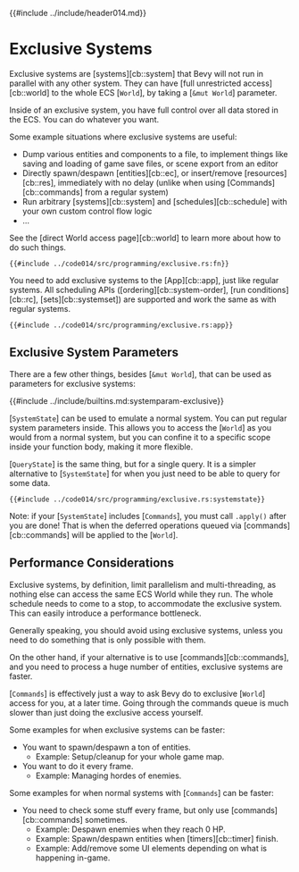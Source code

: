 {{#include ../include/header014.md}}

# Exclusive Systems

Exclusive systems are [systems][cb::system] that Bevy will not run in parallel
with any other system. They can have [full unrestricted access][cb::world]
to the whole ECS [`World`], by taking a [`&mut World`] parameter.

Inside of an exclusive system, you have full control over all data stored
in the ECS. You can do whatever you want.

Some example situations where exclusive systems are useful:
 - Dump various entities and components to a file, to implement things like
   saving and loading of game save files, or scene export from an editor
 - Directly spawn/despawn [entities][cb::ec], or insert/remove [resources][cb::res],
   immediately with no delay (unlike when using [Commands][cb::commands]
   from a regular system)
 - Run arbitrary [systems][cb::system] and [schedules][cb::schedule] with your
   own custom control flow logic
 - …

See the [direct World access page][cb::world] to learn more about how to do
such things.

```rust,no_run,noplayground
{{#include ../code014/src/programming/exclusive.rs:fn}}
```

You need to add exclusive systems to the [App][cb::app], just like
regular systems. All scheduling APIs ([ordering][cb::system-order], [run
conditions][cb::rc], [sets][cb::systemset]) are supported and work the same
as with regular systems.

```rust,no_run,noplayground
{{#include ../code014/src/programming/exclusive.rs:app}}
```

## Exclusive System Parameters

There are a few other things, besides [`&mut World`], that can be used as
parameters for exclusive systems:

{{#include ../include/builtins.md:systemparam-exclusive}}

[`SystemState`] can be used to emulate a normal system.  You can put regular
system parameters inside. This allows you to access the [`World`] as you would
from a normal system, but you can confine it to a specific scope inside your
function body, making it more flexible.

[`QueryState`] is the same thing, but for a single query.  It is a simpler
alternative to [`SystemState`] for when you just need to be able to query for
some data.

```rust,no_run,noplayground
{{#include ../code014/src/programming/exclusive.rs:systemstate}}
```

Note: if your [`SystemState`] includes [`Commands`], you must call `.apply()`
after you are done! That is when the deferred operations queued via
[commands][cb::commands] will be applied to the [`World`].

## Performance Considerations

Exclusive systems, by definition, limit parallelism and multi-threading, as
nothing else can access the same ECS World while they run. The whole schedule
needs to come to a stop, to accommodate the exclusive system. This can easily
introduce a performance bottleneck.

Generally speaking, you should avoid using exclusive systems, unless you need
to do something that is only possible with them.

On the other hand, if your alternative is to use [commands][cb::commands],
and you need to process a huge number of entities, exclusive systems are faster.

[`Commands`] is effectively just a way to ask Bevy do to exclusive [`World`]
access for you, at a later time. Going through the commands queue is much
slower than just doing the exclusive access yourself.

Some examples for when exclusive systems can be faster:
 - You want to spawn/despawn a ton of entities.
   - Example: Setup/cleanup for your whole game map.
 - You want to do it every frame.
   - Example: Managing hordes of enemies.

Some examples for when normal systems with [`Commands`] can be faster:
 - You need to check some stuff every frame, but only use [commands][cb::commands] sometimes.
   - Example: Despawn enemies when they reach 0 HP.
   - Example: Spawn/despawn entities when [timers][cb::timer] finish.
   - Example: Add/remove some UI elements depending on what is happening in-game.
